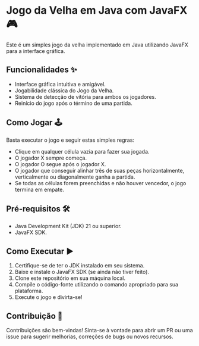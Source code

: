 # Jogo da Velha em Java com JavaFX 🎮

Este é um simples jogo da velha implementado em Java utilizando JavaFX para a interface gráfica.

## Funcionalidades ✨

- Interface gráfica intuitiva e amigável.
- Jogabilidade clássica do Jogo da Velha.
- Sistema de detecção de vitória para ambos os jogadores.
- Reinício do jogo após o término de uma partida.

## Como Jogar 🕹️

Basta executar o jogo e seguir estas simples regras:
- Clique em qualquer célula vazia para fazer sua jogada.
- O jogador X sempre começa.
- O jogador O segue após o jogador X.
- O jogador que conseguir alinhar três de suas peças horizontalmente, verticalmente ou diagonalmente ganha a partida.
- Se todas as células forem preenchidas e não houver vencedor, o jogo termina em empate.

## Pré-requisitos 🛠️

- Java Development Kit (JDK) 21 ou superior.
- JavaFX SDK.

## Como Executar ▶️

1. Certifique-se de ter o JDK instalado em seu sistema.
2. Baixe e instale o JavaFX SDK (se ainda não tiver feito).
3. Clone este repositório em sua máquina local.
4. Compile o código-fonte utilizando o comando apropriado para sua plataforma.
5. Execute o jogo e divirta-se!

## Contribuição 🤝

Contribuições são bem-vindas! Sinta-se à vontade para abrir um PR ou uma issue para sugerir melhorias, correções de bugs ou novos recursos.
